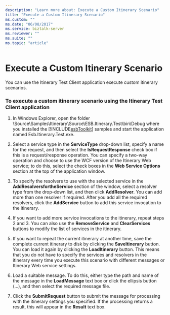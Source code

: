 ```yaml
---
description: "Learn more about: Execute a Custom Itinerary Scenario"
title: "Execute a Custom Itinerary Scenario"
ms.custom: ""
ms.date: "06/08/2017"
ms.service: biztalk-server
ms.reviewer: ""
ms.suite: ""
ms.topic: "article"
---
```

# Execute a Custom Itinerary Scenario
You can use the Itinerary Test Client application execute custom itinerary scenarios.  

### To execute a custom itinerary scenario using the Itinerary Test Client application  

1. In Windows Explorer, open the folder \Source\Samples\Itinerary\Source\ESB.Itinerary.Test\bin\Debug where you installed the [!INCLUDE[esbToolkit](../includes/esbtoolkit-md.md)] samples and start the application named Esb.Itinerary.Test.exe.  

2. Select a service type in the **ServiceType** drop-down list, specify a name for the request, and then select the **IsRequestResponse** check box if this is a request/response operation. You can specify a two-way operation and choose to use the WCF version of the Itinerary Web service; to do this, select the check boxes in the **Web Service Options** section at the top of the application window.  

3. To specify the resolvers to use with the selected service in the **AddResolversfortheService** section of the window, select a resolver type from the drop-down list, and then click **AddResolver**. You can add more than one resolver if required. After you add all the required resolvers, click the **AddService** button to add this service invocation to the itinerary.  

4. If you want to add more service invocations to the itinerary, repeat steps 2 and 3. You can also use the **RemoveService** and **ClearServices** buttons to modify the list of services in the itinerary.  

5. If you want to repeat the current itinerary at another time, save the complete current itinerary to disk by clicking the **SaveItinerary** button. You can load it again by clicking the **LoadItinerary** button. This means that you do not have to specify the services and resolvers in the itinerary every time you execute this scenario with different messages or Itinerary Web service settings.  

6. Load a suitable message. To do this, either type the path and name of the message in the **LoadMessage** text box or click the ellipsis button (...), and then select the required message file.  

7. Click the **SubmitRequest** button to submit the message for processing with the itinerary settings you specified. If the processing returns a result, this will appear in the **Result** text box.
